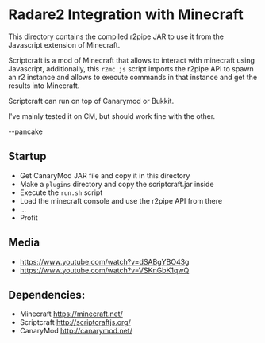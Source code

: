 Radare2 Integration with Minecraft
==================================

This directory contains the compiled r2pipe JAR to
use it from the Javascript extension of Minecraft.

Scriptcraft is a mod of Minecraft that allows to
interact with minecraft using Javascript, additionally,
this `r2mc.js` script imports the r2pipe API to spawn
an r2 instance and allows to execute commands in that
instance and get the results into Minecraft.

Scriptcraft can run on top of Canarymod or Bukkit.

I've mainly tested it on CM, but should work fine with the other.

--pancake

Startup
-------
* Get CanaryMod JAR file and copy it in this directory
* Make a `plugins` directory and copy the scriptcraft.jar inside
* Execute the `run.sh` script
* Load the minecraft console and use the r2pipe API from there
* ...
* Profit

Media
-----
* https://www.youtube.com/watch?v=dSABgYBO43g
* https://www.youtube.com/watch?v=VSKnGbK1qwQ

Dependencies:
-------------
* Minecraft https://minecraft.net/
* Scriptcraft http://scriptcraftjs.org/
* CanaryMod http://canarymod.net/
